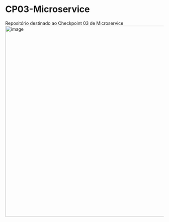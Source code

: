 # CP03-Microservice
Repositório destinado ao Checkpoint 03 de Microservice
<img width="1120" height="608" alt="image" src="https://github.com/user-attachments/assets/8f317d53-3edf-474f-81d7-0de5a516b7ce" />

